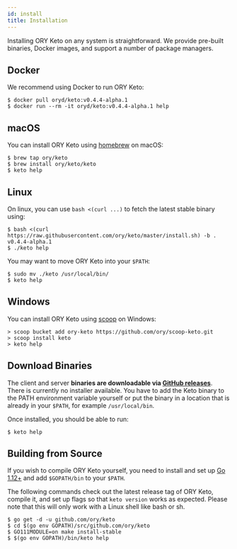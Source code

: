 ```yaml
---
id: install
title: Installation
---
```


Installing ORY Keto on any system is straightforward. We provide pre-built
binaries, Docker images, and support a number of package managers.

## Docker

We recommend using Docker to run ORY Keto:

```shell
$ docker pull oryd/keto:v0.4.4-alpha.1
$ docker run --rm -it oryd/keto:v0.4.4-alpha.1 help
```

## macOS

You can install ORY Keto using [homebrew](https://brew.sh/) on macOS:

```shell
$ brew tap ory/keto
$ brew install ory/keto/keto
$ keto help
```

## Linux

On linux, you can use `bash <(curl ...)` to fetch the latest stable binary
using:

```shell
$ bash <(curl https://raw.githubusercontent.com/ory/keto/master/install.sh) -b . v0.4.4-alpha.1
$ ./keto help
```

You may want to move ORY Keto into your `$PATH`:

```shell
$ sudo mv ./keto /usr/local/bin/
$ keto help
```

## Windows

You can install ORY Keto using [scoop](https://scoop.sh) on Windows:

```shell
> scoop bucket add ory-keto https://github.com/ory/scoop-keto.git
> scoop install keto
> keto help
```

## Download Binaries

The client and server **binaries are downloadable via
[GitHub releases](https://github.com/ory/keto/releases)**. There is currently no
installer available. You have to add the Keto binary to the PATH environment
variable yourself or put the binary in a location that is already in your
`$PATH`, for example `/usr/local/bin`.

Once installed, you should be able to run:

```shell
$ keto help
```

## Building from Source

If you wish to compile ORY Keto yourself, you need to install and set up
[Go 1.12+](https://golang.org/) and add `$GOPATH/bin` to your `$PATH`.

The following commands check out the latest release tag of ORY Keto, compile it,
and set up flags so that `keto version` works as expected. Please note that this
will only work with a Linux shell like bash or sh.

```shell
$ go get -d -u github.com/ory/keto
$ cd $(go env GOPATH)/src/github.com/ory/keto
$ GO111MODULE=on make install-stable
$ $(go env GOPATH)/bin/keto help
```
